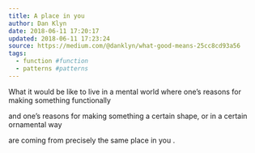```yaml
---
title: A place in you
author: Dan Klyn
date: 2018-06-11 17:20:17
updated: 2018-06-11 17:23:24
source: https://medium.com/@danklyn/what-good-means-25cc8cd93a56
tags:
  - function #function
  - patterns #patterns
---
```

What it would be like
to live in a mental world
where one’s reasons
for making something
functionally

and one’s reasons
for making something
a certain shape,
or in a certain
ornamental way

are coming
from precisely
the same place
in you
.